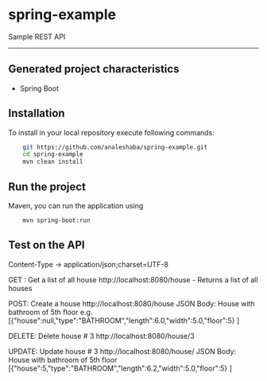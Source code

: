 # spring-example
Sample REST API

-------


Generated project characteristics
-------------------------
* Spring Boot
 
Installation
------------

To install in your local repository execute following commands:

```bash
    git https://github.com/analeshaba/spring-example.git
    cd spring-example
    mvn clean install
```


Run the project
----------------
 Maven, you can run the application using 
```bash
	mvn spring-boot:run
```

Test on the API
-------------------
Content-Type → application/json;charset=UTF-8

GET : Get a list of all house
	http://localhost:8080/house - Returns a list of all houses
	
POST: Create a house
	http://localhost:8080/house
	JSON Body: House with bathroom of 5th floor
	e.g.  [{"house":null,"type":"BATHROOM","length":6.0,"width":5.0,"floor":5} ]

DELETE: Delete house # 3
	http://localhost:8080/house/3


UPDATE: Update house # 3
	http://localhost:8080/house/ 
	JSON Body: House with bathroom of 5th floor
	[{"house":5,"type":"BATHROOM","length":6.2,"width":5.0,"floor":5} ]


	
